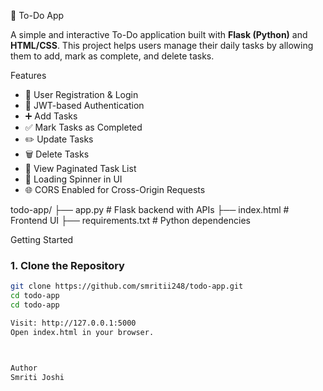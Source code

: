 📝 To-Do App

A simple and interactive To-Do application built with **Flask (Python)** and **HTML/CSS**. This project helps users manage their daily tasks by allowing them to add, mark as complete, and delete tasks.


Features

- 👤 User Registration & Login
- 🔐 JWT-based Authentication
- ➕ Add Tasks
- ✅ Mark Tasks as Completed
- ✏️ Update Tasks
- 🗑️ Delete Tasks
- 📃 View Paginated Task List
- 🔄 Loading Spinner in UI
- 🌐 CORS Enabled for Cross-Origin Requests




todo-app/
├── app.py # Flask backend with APIs
├── index.html # Frontend UI
├── requirements.txt # Python dependencies


Getting Started

### 1. Clone the Repository

```bash
git clone https://github.com/smritii248/todo-app.git
cd todo-app
cd todo-app

Visit: http://127.0.0.1:5000
Open index.html in your browser.



Author
Smriti Joshi


